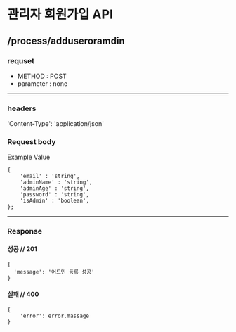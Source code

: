 # 관리자 회원가입 API

## /process/adduseroramdin

### requset

- METHOD : POST
- parameter : none

---

### headers

'Content-Type': 'application/json'

### Request body

Example Value

```
{
	'email' : 'string',
	'adminName' : 'string',
	'adminAge' : 'string',
	'password' : 'string',
	'isAdmin' : 'boolean',
};
```

---

### Response

#### 성공 // 201

```
{
  'message': '어드민 등록 성공' 
}
```

#### 실패 // 400

```
{
    'error': error.massage
}
```
